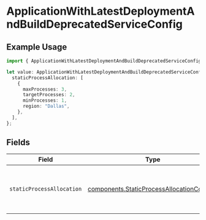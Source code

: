 # ApplicationWithLatestDeploymentAndBuildDeprecatedServiceConfig

## Example Usage

```typescript
import { ApplicationWithLatestDeploymentAndBuildDeprecatedServiceConfig } from "@hathora/cloud-sdk-typescript/models/components";

let value: ApplicationWithLatestDeploymentAndBuildDeprecatedServiceConfig = {
  staticProcessAllocation: [
    {
      maxProcesses: 3,
      targetProcesses: 2,
      minProcesses: 1,
      region: "Dallas",
    },
  ],
};
```

## Fields

| Field                                                                                                  | Type                                                                                                   | Required                                                                                               | Description                                                                                            |
| ------------------------------------------------------------------------------------------------------ | ------------------------------------------------------------------------------------------------------ | ------------------------------------------------------------------------------------------------------ | ------------------------------------------------------------------------------------------------------ |
| `staticProcessAllocation`                                                                              | [components.StaticProcessAllocationConfig](../../models/components/staticprocessallocationconfig.md)[] | :heavy_check_mark:                                                                                     | The headroom configuration for each region.<br/>EXPERIMENTAL - this feature is in closed beta.         |